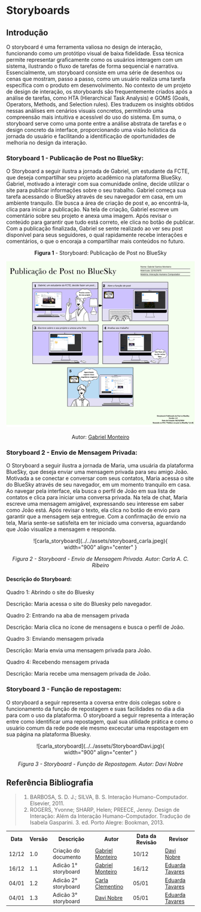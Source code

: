 # Storyboards

## Introdução

O storyboard é uma ferramenta valiosa no design de interação, funcionando como um protótipo visual de baixa fidelidade. Essa técnica permite representar graficamente como os usuários interagem com um sistema, ilustrando o fluxo de tarefas de forma sequencial e narrativa. Essencialmente, um storyboard consiste em uma série de desenhos ou cenas que mostram, passo a passo, como um usuário realiza uma tarefa específica com o produto em desenvolvimento. 
No contexto de um projeto de design de interação, os storyboards são frequentemente criados após a análise de tarefas, como HTA (Hierarchical Task Analysis) e GOMS (Goals, Operators, Methods, and Selection rules). Eles traduzem os insights obtidos nessas análises em cenários visuais concretos, permitindo uma compreensão mais intuitiva e acessível do uso do sistema.
Em suma, o storyboard serve como uma ponte entre a análise abstrata de tarefas e o design concreto da interface, proporcionando uma visão holística da jornada do usuário e facilitando a identificação de oportunidades de melhoria no design da interação.

### Storyboard 1 - Publicação de Post no BlueSky:

O Storyboard a seguir ilustra a jornada de Gabriel, um estudante da FCTE, que deseja compartilhar seu projeto acadêmico na plataforma BlueSky. Gabriel, motivado a interagir com sua comunidade online, decide utilizar o site para publicar informações sobre o seu trabalho. Gabriel começa sua tarefa acessando o BlueSky através de seu navegador em casa, em um ambiente tranquilo. Ele busca a área de criação de post e, ao encontrá-la, clica para iniciar a publicação. Na tela de criação, Gabriel escreve um comentário sobre seu projeto e anexa uma imagem. Após revisar o conteúdo para garantir que tudo está correto, ele clica no botão de publicar. Com a publicação finalizada, Gabriel se sente realizado ao ver seu post disponível para seus seguidores, o qual rapidamente recebe interações e comentários, o que o encoraja a compartilhar mais conteúdos no futuro.

<center>

<p style={{ textAlign: 'center', fontSize: '18px' }}><b>Figura 1</b> - Storyboard: Publicação de Post no BlueSky</p>

![Storyboard: Publicação de Post no BlueSky](../../assets//images/story-gabriel.png)

<p style={{ textAlign: 'center', fontSize: '17px' }}>
  Autor: <a href="https://github.com/GabrielSMonteiro" target="_blank" rel="noopener noreferrer">Gabriel Monteiro</a>
</p>

</center>


### Storyboard 2 - Envio de Mensagem Privada:

O Storyboard a seguir ilustra a jornada de Maria, uma usuária da plataforma BlueSky, que deseja enviar uma mensagem privada para seu amigo João. Motivada a se conectar e conversar com seus contatos, Maria acessa o site do BlueSky através de seu navegador, em um momento tranquilo em casa. Ao navegar pela interface, ela busca o perfil de João em sua lista de contatos e clica para iniciar uma conversa privada. Na tela de chat, Maria escreve uma mensagem amigável, expressando seu interesse em saber como João está. Após revisar o texto, ela clica no botão de envio para garantir que a mensagem seja entregue. Com a confirmação de envio na tela, Maria sente-se satisfeita em ter iniciado uma conversa, aguardando que João visualize a mensagem e responda.

<center>

<figure markdown="span">
  ![carla_storyboard](../../assets/storyboard_carla.jpeg){ width="900" align="center" }
</figure>

<p style="text-align:center;"><em>Figura 2 - Storyboard - Envio de Mensagem Privada. Autor: Carla A. C. Ribeiro</em></p>

</center>

#### Descrição do Storyboard:

Quadro 1: Abrindo o site do Bluesky

Descrição: Maria acessa o site do Bluesky pelo navegador.

Quadro 2: Entrando na aba de mensagem privada

Descrição: Maria clica no ícone de mensagens e busca o perfil de João.

Quadro 3: Enviando mensagem privada

Descrição: Maria envia uma mensagem privada para João.

Quadro 4: Recebendo mensagem privada

Descrição: Maria recebe uma mensagem privada de João.

</center>

### Storyboard 3 - Função de repostagem:

O storyboard a seguir representa a coversa entre dois colegas sobre o funcionamento da função de repostagem e suas facilidades no dia a dia para com o uso da plataforma. O storyboard a seguir representa a interação entre como identificar uma repostagem, qual sua utilidade prática e como o usuário comum da rede pode ele mesmo excecutar uma respostagem em sua página na plataforma Bluesky.

<center>

<figure markdown="span">
  ![carla_storyboard](../../assets/StoryboardDavi.jpg){ width="900" align="center" }
</figure>

<p style="text-align:center;"><em>Figura 3 - Storyboard - Função de Repostagem. Autor: Davi Nobre</em></p>

</center>

## Referência Bibliografia

> 1. BARBOSA, S. D. J.; SILVA, B. S. Interação Humano-Computador. Elsevier, 2011.
> 2. ROGERS, Yvonne; SHARP, Helen; PREECE, Jenny. Design de Interação: Além da Interação Humano-Computador. Tradução de Isabela Gasparini. 3. ed. Porto Alegre: Bookman, 2013.

<div align="center">
    <table>
        <tr>
            <th>Data</th>
            <th>Versão</th>
            <th>Descrição</th>
            <th>Autor</th>
            <th>Data da Revisão</th>
            <th>Revisor</th>
        </tr>
        <tr>
            <td>12/12</td>
            <td>1.0</td>
            <td>Criação do documento</td>
            <td><a href="https://github.com/GabrielSMonteiro">Gabriel Monteiro</a></td>
            <td>10/12</td>
            <td><a href="https://github.com/Jagaima">Davi Nobre</a></td>
        </tr>
        <tr>
            <td>16/12</td>
            <td>1.1</td>
            <td>Adicão 1° storyboard</td>
            <td><a href="https://github.com/GabrielSMonteiro">Gabriel Monteiro</a></td>
            <td>16/12</td>
            <td><a href="https://github.com/erteduarda">Eduarda Tavares</a></td>
        </tr>
        <tr>
            <td>04/01</td>
            <td>1.2</td>
            <td>Adicão 2° storyboard</td>
            <td><a href="https://github.com/ccarlaa">Carla Clementino</a></td>
            <td>05/01</td>
            <td><a href="https://github.com/erteduarda">Eduarda Tavares</a></td>
        </tr>
        <tr>
            <td>04/01</td>
            <td>1.3</td>
            <td>Adicão 3° storyboard</td>
            <td><a href="https://github.com/Jagaima">Davi Nobre</a></td>
            <td>05/01</td>
            <td><a href="https://github.com/erteduarda">Eduarda Tavares</a></td>
        </tr>
    </table>
</div>